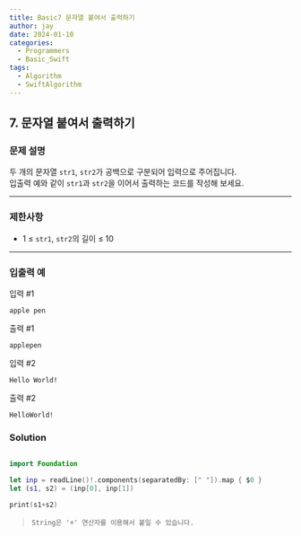```yaml
---
title: Basic7 문자열 붙여서 출력하기
author: jay
date: 2024-01-10
categories:
  - Programmers
  - Basic_Swift
tags:
  - Algorithm
  - SwiftAlgorithm
---
```

## 7. 문자열 붙여서 출력하기

### 문제 설명

두 개의 문자열 `str1`, `str2`가 공백으로 구분되어 입력으로 주어집니다.  
입출력 예와 같이 `str1`과 `str2`을 이어서 출력하는 코드를 작성해 보세요.

---

### 제한사항

- 1 ≤ `str1`, `str2`의 길이 ≤ 10

---

### 입출력 예

입력 #1

```
apple pen
```

출력 #1

```
applepen
```

입력 #2

```
Hello World!
```

출력 #2

```
HelloWorld!
```

### Solution

```swift

import Foundation

let inp = readLine()!.components(separatedBy: [" "]).map { $0 }
let (s1, s2) = (inp[0], inp[1])

print(s1+s2)

```
>`String은 '+' 연산자를 이용해서 붙일 수 있습니다.`
